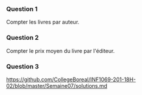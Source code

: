 ### Question 1 ###

Compter les livres par auteur.

### Question 2 ### 

Compter le prix moyen du livre par l'éditeur.

### Question 3 ### 


https://github.com/CollegeBoreal/INF1069-201-18H-02/blob/master/Semaine07/solutions.md
